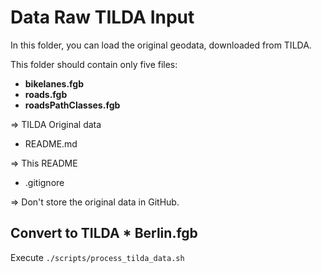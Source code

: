 # Data Raw TILDA Input

In this folder, you can load the original geodata, downloaded from TILDA.

This folder should contain only five files:

* **bikelanes.fgb**
* **roads.fgb**
* **roadsPathClasses.fgb**

=> TILDA Original data

* README.md

=> This README

* .gitignore

=> Don't store the original data in GitHub.

## Convert to TILDA * Berlin.fgb

Execute `./scripts/process_tilda_data.sh`